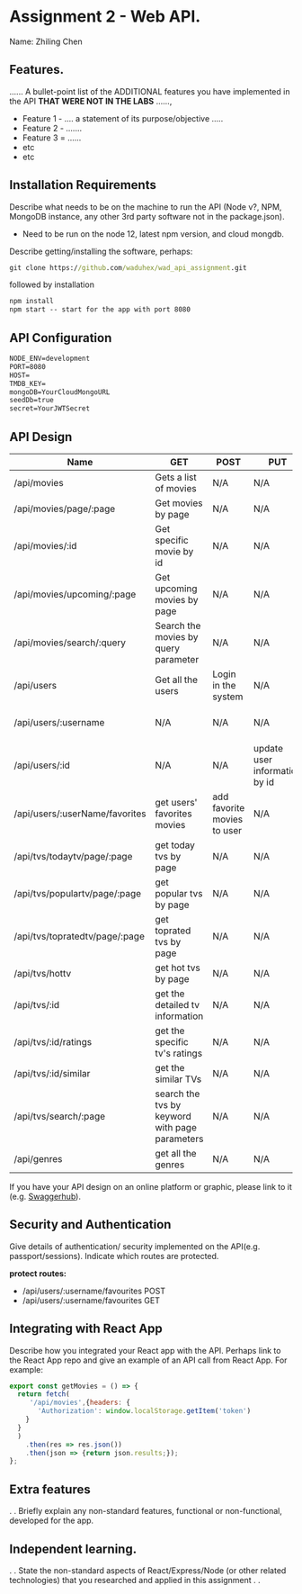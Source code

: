 # Assignment 2 - Web API.

Name: Zhiling Chen

## Features.

...... A bullet-point list of the ADDITIONAL features you have implemented in the API **THAT WERE NOT IN THE LABS** ......,
 
 + Feature 1 - .... a statement of its purpose/objective ..... 
 + Feature 2 - .......
 + Feature 3 = ......
 + etc
 + etc

## Installation Requirements

Describe what needs to be on the machine to run the API (Node v?, NPM, MongoDB instance, any other 3rd party software not in the package.json). 

- Need to be run on the node 12, latest npm version, and cloud mongdb. 

Describe getting/installing the software, perhaps:

```bat
git clone https://github.com/waduhex/wad_api_assignment.git
```

followed by installation

```bat
npm install
npm start -- start for the app with port 8080
```

## API Configuration
```bat
NODE_ENV=development
PORT=8080
HOST=
TMDB_KEY=
mongoDB=YourCloudMongoURL
seedDb=true
secret=YourJWTSecret
```


## API Design
| Name                             | GET                                            | POST                          | PUT                           | DELETE                  |
| -------------------------------- | ---------------------------------------------- | ----------------------------- | ----------------------------- | ----------------------- |
| /api/movies                      | Gets a list of movies                          | N/A                           | N/A                           | N/A                     |
| /api/movies/page/:page           | Get movies by page                             | N/A                           | N/A                           | N/A                     |
| /api/movies/:id                  | Get specific movie by id                       | N/A                           | N/A                           | N/A                     |
| /api/movies/upcoming/:page       | Get upcoming movies by page                    | N/A                           | N/A                           | N/A                     |
| /api/movies/search/:query        | Search the movies by query parameter           | N/A                           | N/A                           | N/A                     |
| /api/users                       | Get all the users                              | Login in the system  | N/A                           | N/A                     |
| /api/users/:username             | N/A                                            | N/A                           | N/A                           | delete user by username |
| /api/users/:id                   | N/A                                            | N/A                           | update user information by id | N/A                     |
| /api/users/:userName/favorites   | get users' favorites movies                    | add favorite movies to user   | N/A                           | N/A                     |
| /api/tvs/todaytv/page/:page      | get today tvs by page                          | N/A                           | N/A                           | N/A                     |
| /api/tvs/populartv/page/:page    | get popular tvs by page                        | N/A                           | N/A                           | N/A                     |
| /api/tvs/topratedtv/page/:page   | get toprated tvs by page                       | N/A                           | N/A                           | N/A                     |
| /api/tvs/hottv                   | get hot tvs by page                            | N/A                           | N/A                           | N/A                     |
| /api/tvs/:id                     | get the detailed tv information                | N/A                           | N/A                           | N/A                     |
| /api/tvs/:id/ratings             | get the specific tv's ratings                  | N/A                           | N/A                           | N/A                     |
| /api/tvs/:id/similar             | get the similar TVs          | N/A                           | N/A                           | N/A                     |
| /api/tvs/search/:page            | search the tvs by keyword with page parameters | N/A                           | N/A                           | N/A                     |
| /api/genres                      | get all the genres                             | N/A                           | N/A                           | N/A                     |

If you have your API design on an online platform or graphic, please link to it (e.g. [Swaggerhub](https://app.swaggerhub.com/)).


## Security and Authentication
Give details of authentication/ security implemented on the API(e.g. passport/sessions). Indicate which routes are protected.

**protect routes:**

- /api/users/:username/favourites POST
- /api/users/:username/favourites GET

## Integrating with React App

Describe how you integrated your React app with the API. Perhaps link to the React App repo and give an example of an API call from React App. For example: 

~~~Javascript
export const getMovies = () => {
  return fetch(
     '/api/movies',{headers: {
       'Authorization': window.localStorage.getItem('token')
    }
  }
  )
    .then(res => res.json())
    .then(json => {return json.results;});
};

~~~

## Extra features

. . Briefly explain any non-standard features, functional or non-functional, developed for the app.  

## Independent learning.

. . State the non-standard aspects of React/Express/Node (or other related technologies) that you researched and applied in this assignment . .  
